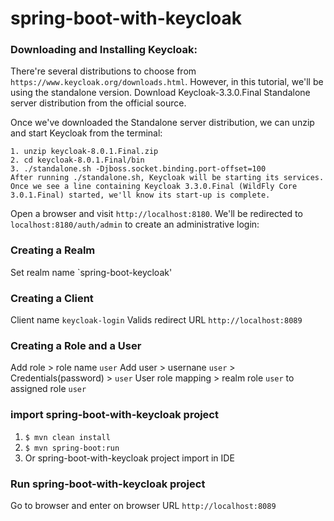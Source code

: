 # spring-boot-with-keycloak

### Downloading and Installing Keycloak:
There're several distributions to choose from `https://www.keycloak.org/downloads.html`.
However, in this tutorial, we'll be using the standalone version.
Download Keycloak-3.3.0.Final Standalone server distribution from the official source.

Once we've downloaded the Standalone server distribution, we can unzip and start Keycloak from the terminal:
```
1. unzip keycloak-8.0.1.Final.zip
2. cd keycloak-8.0.1.Final/bin
3. ./standalone.sh -Djboss.socket.binding.port-offset=100
After running ./standalone.sh, Keycloak will be starting its services. Once we see a line containing Keycloak 3.3.0.Final (WildFly Core 3.0.1.Final) started, we'll know its start-up is complete.
```
Open a browser and visit `http://localhost:8180`. We'll be redirected to `localhost:8180/auth/admin` to create an administrative login:
### Creating a Realm
Set realm name `spring-boot-keycloak'

### Creating a Client
Client name `keycloak-login`
Valids redirect URL `http://localhost:8089`

### Creating a Role and a User
Add role > role name `user`
Add user > usernane `user` > Credentials(password) > `user` 
User role mapping > realm role `user` to assigned role `user`

### import spring-boot-with-keycloak project
1. `$ mvn clean install`
2. `$ mvn spring-boot:run`
3. Or spring-boot-with-keycloak project import in IDE

### Run spring-boot-with-keycloak project
 Go to browser and enter on browser URL `http://localhost:8089`
